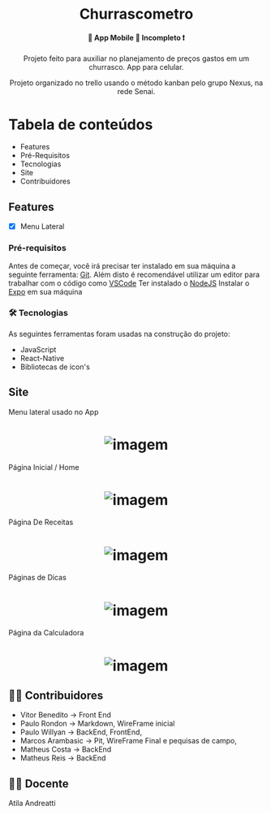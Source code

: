 <h1 align="center">Churrascometro</h1>
 <h4 align="center"> 
	🚧  App Mobile  🚀 Incompleto ❗
</h4>
<p align="center">Projeto feito para auxiliar no planejamento de preços gastos em um churrasco. App para celular.</p>
<p align="center"> Projeto organizado no trello usando o método kanban pelo grupo Nexus, na rede Senai. </p>

Tabela de conteúdos
=================
<!--ts-->
   * Features
   * Pré-Requisitos
   * Tecnologias
   * Site
   * Contribuidores 
<!--te-->

<h2>Features</h2>

- [x] Menu Lateral 

### Pré-requisitos

Antes de começar, você irá precisar ter instalado em sua máquina a seguinte ferramenta:
[Git](https://git-scm.com). 
Além disto é recomendável utilizar um editor para trabalhar com o código como [VSCode](https://code.visualstudio.com/)
Ter instalado o [NodeJS](https://nodejs.org/en/)
Instalar o  [Expo](https://docs.expo.dev/get-started/installation/) em sua máquina 
### 🛠 Tecnologias

As seguintes ferramentas foram usadas na construção do projeto:

- JavaScript
- React-Native
- Bibliotecas de icon's

## Site 

<p> Menu lateral usado no App </p>
<h1 align="center">
  <img alt="imagem" title="#imagem" src="imgMarkdown/menuLateral.jpeg" />
</h1>


<p> Página Inicial / Home </p>
<h1 align="center">
  <img alt="imagem" title="#imagem" src="imgMarkdown/Home.jpeg" />
</h1>

<p> Página De Receitas</p>
<h1 align="center">
  <img alt="imagem" title="#imagem" src="imgMarkdown/Receitas.jpeg" />
</h1>

<p> Páginas de Dicas </p>
<h1 align="center">
  <img alt="imagem" title="#imagem" src="imgMarkdown/Dicas.jpeg" />
</h1>

<p> Página da Calculadora </p>
<h1 align="center">
  <img alt="imagem" title="#imagem" src="imgMarkdown/Calculadora.jpeg" />
</h1>






## 👨‍💻 Contribuidores

- Vitor Benedito -> Front End 
- Paulo Rondon -> Markdown, WireFrame inicial
- Paulo Willyan -> BackEnd, FrontEnd,
- Marcos Arambasic -> Pit, WireFrame Final e pequisas de campo,
- Matheus Costa -> BackEnd
- Matheus Reis -> BackEnd

## 👨‍🏫 Docente
Atila Andreatti
